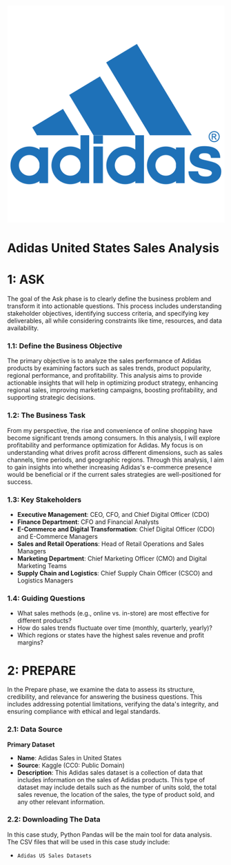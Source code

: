 ![](assets/adidas_logo.png)
# Adidas United States Sales Analysis

# 1: ASK
The goal of the Ask phase is to clearly define the business problem and transform it into actionable questions. This process includes understanding stakeholder objectives, identifying success criteria, and specifying key deliverables, all while considering constraints like time, resources, and data availability.

### 1.1: Define the Business Objective
The primary objective is to analyze the sales performance of Adidas products by examining factors such as sales trends, product popularity, regional performance, and profitability. This analysis aims to provide actionable insights that will help in optimizing product strategy, enhancing regional sales, improving marketing campaigns, boosting profitability, and supporting strategic decisions.

### 1.2: The Business Task
From my perspective, the rise and convenience of online shopping have become significant trends among consumers. In this analysis, I will explore profitability and performance optimization for Adidas. My focus is on understanding what drives profit across different dimensions, such as sales channels, time periods, and geographic regions. Through this analysis, I aim to gain insights into whether increasing Adidas's e-commerce presence would be beneficial or if the current sales strategies are well-positioned for success.

### 1.3: Key Stakeholders
- **Executive Management**: CEO, CFO, and Chief Digital Officer (CDO)
- **Finance Department**: CFO and Financial Analysts
- **E-Commerce and Digital Transformation**: Chief Digital Officer (CDO) and E-Commerce Managers
- **Sales and Retail Operations**: Head of Retail Operations and Sales Managers
- **Marketing Department**: Chief Marketing Officer (CMO) and Digital Marketing Teams
- **Supply Chain and Logistics**: Chief Supply Chain Officer (CSCO) and Logistics Managers

### 1.4: Guiding Questions
- What sales methods (e.g., online vs. in-store) are most effective for different products?
- How do sales trends fluctuate over time (monthly, quarterly, yearly)?
- Which regions or states have the highest sales revenue and profit margins?

# 2: PREPARE
In the Prepare phase, we examine the data to assess its structure, credibility, and relevance for answering the business questions. This includes addressing potential limitations, verifying the data's integrity, and ensuring compliance with ethical and legal standards.

### 2.1: Data Source
**Primary Dataset**
- **Name**: Adidas Sales in United States
- **Source**: Kaggle (CC0: Public Domain)
- **Description**: This Adidas sales dataset is a collection of data that includes information on the sales of Adidas products. This type of dataset may include details such as the number of units sold, the total sales revenue, the location of the sales, the type of product sold, and any other relevant information.

### 2.2: Downloading The Data
In this case study, Python Pandas will be the main tool for data analysis. The CSV files that will be used in this case study include:
- `Adidas US Sales Datasets`

